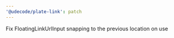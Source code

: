```yaml
---
'@udecode/plate-link': patch
---
```


Fix FloatingLinkUrlInput snapping to the previous location on use
